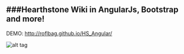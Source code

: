 ###Hearthstone Wiki in AngularJs, Bootstrap and more!
---
DEMO: http://roflbag.github.io/HS_Angular/

![alt tag](http://i.imgur.com/3fNt3rU.png)